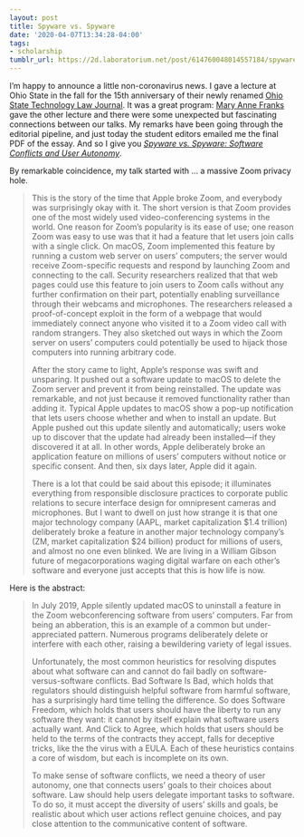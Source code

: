 ```yaml
---
layout: post
title: Spyware vs. Spyware
date: '2020-04-07T13:34:28-04:00'
tags:
- scholarship
tumblr_url: https://2d.laboratorium.net/post/614760048014557184/spyware-vs-spyware
---
```

I’m happy to announce a little non-coronavirus news. I gave a lecture at Ohio State in the fall for the 15th anniversary of their newly renamed [Ohio State Technology Law Journal](https://moritzlaw.osu.edu/ostlj/). It was a great program: [Mary Anne Franks](https://www.law.miami.edu/faculty/mary-anne-franks) gave the other lecture and there were some unexpected but fascinating connections between our talks. My remarks have been going through the editorial pipeline, and just today the student editors emailed me the final PDF of the essay. And so I give you [_Spyware vs. Spyware: Software Conflicts and User Autonomy_](https://james.grimmelmann.net/files/articles/spyware-vs-spyware.pdf).

By remarkable coincidence, my talk started with … a massive Zoom privacy hole.

> This is the story of the time that Apple broke Zoom, and everybody was surprisingly okay with it. The short version is that Zoom provides one of the most widely used video-conferencing systems in the world. One reason for Zoom’s popularity is its ease of use; one reason Zoom was easy to use was that it had a feature that let users join calls with a single click. On macOS, Zoom implemented this feature by running a custom web server on users’ computers; the server would receive Zoom-specific requests and respond by launching Zoom and connecting to the call. Security researchers realized that that web pages could use this feature to join users to Zoom calls without any further confirmation on their part, potentially enabling surveillance through their webcams and microphones. The researchers released a proof-of-concept exploit in the form of a webpage that would immediately connect anyone who visited it to a Zoom video call with random strangers. They also sketched out ways in which the Zoom server on users’ computers could potentially be used to hijack those computers into running arbitrary code.
> 
> After the story came to light, Apple’s response was swift and unsparing. It pushed out a software update to macOS to delete the Zoom server and prevent it from being reinstalled. The update was remarkable, and not just because it removed functionality rather than adding it. Typical Apple updates to macOS show a pop-up notification that lets users choose whether and when to install an update. But Apple pushed out this update silently and automatically; users woke up to discover that the update had already been installed—if they discovered it at all. In other words, Apple deliberately broke an application feature on millions of users’ computers without notice or specific consent. And then, six days later, Apple did it again.
> 
> There is a lot that could be said about this episode; it illuminates everything from responsible disclosure practices to corporate public relations to secure interface design for omnipresent cameras and microphones. But I want to dwell on just how strange it is that one major technology company (AAPL, market capitalization $1.4 trillion) deliberately broke a feature in another major technology company’s (ZM, market capitalization $24 billion) product for millions of users, and almost no one even blinked. We are living in a William Gibson future of megacorporations waging digital warfare on each other’s software and everyone just accepts that this is how life is now.

Here is the abstract:

> In July 2019, Apple silently updated macOS to uninstall a feature in the Zoom webconferencing software from users’ computers. Far from being an abberation, this is an example of a common but under-appreciated pattern. Numerous programs deliberately delete or interfere with each other, raising a bewildering variety of legal issues.
> 
> Unfortunately, the most common heuristics for resolving disputes about what software can and cannot do fail badly on software-versus-software conflicts. Bad Software Is Bad, which holds that regulators should distinguish helpful software from harmful software, has a surprisingly hard time telling the difference. So does Software Freedom, which holds that users should have the liberty to run any software they want: it cannot by itself explain what software users actually want. And Click to Agree, which holds that users should be held to the terms of the contracts they accept, falls for deceptive tricks, like the the virus with a EULA. Each of these heuristics contains a core of wisdom, but each is incomplete on its own.
> 
> To make sense of software conflicts, we need a theory of user autonomy, one that connects users’ goals to their choices about software. Law should help users delegate important tasks to software. To do so, it must accept the diversity of users’ skills and goals, be realistic about which user actions reflect genuine choices, and pay close attention to the communicative content of software.

